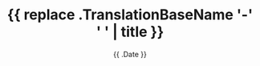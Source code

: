 ---
title: "{{ replace .TranslationBaseName '-' ' ' | title }}"
description: ""
date: "{{ .Date }}"
draft: true
thumbnail: ""
categories:
  - ""
tags:
  - ""
---